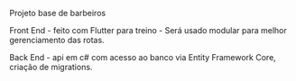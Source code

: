 Projeto base de barbeiros

Front End - feito com Flutter para treino - Será usado modular para melhor gerenciamento das rotas.

Back End - api em c# com acesso ao banco via Entity Framework Core, criação de migrations.